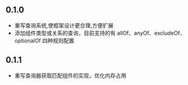 
## 0.1.0
- 重写查询系统,使框架设计更合理,方便扩展
- 添加组件类型或关系的查询，目前支持的有 allOf、anyOf、excludeOf、optionalOf 四种规则配置
## 0.1.1
- 重写查询器获取匹配组件的实现，优化内存占用
